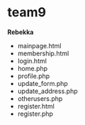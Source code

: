 # team9
<strong>Rebekka</strong>
<ul>
<li>mainpage.html</li>
<li>membership.html</li>
<li>login.html</li>
<li>home.php</li>
<li>profile.php</li>
<li>update_form.php</li>
<li>update_address.php</li>
<li>otherusers.php</li>
<li>register.html</li>
<li>register.php</li>
</ul>
 

